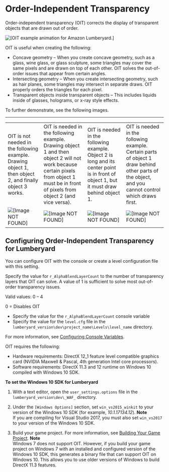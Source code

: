 # Order\-Independent Transparency<a name="graphics-rendering-order-independent-transparency"></a>

Order\-independent transparency \(OIT\) corrects the display of transparent objects that are drawn out of order\.

![\[OIT example animation for Amazon Lumberyard.\]](http://docs.aws.amazon.com/lumberyard/latest/userguide/images/shared-OIT-example-animation.gif)

OIT is useful when creating the following:
+ Concave geometry – When you create concave geometry, such as a glass, wine glass, or glass sculpture, some triangles may cover the same pixels and are drawn on top of each other\. OIT solves the out\-of\-order issues that appear from certain angles\.
+ Intersecting geometry – When you create intersecting geometry, such as hair planes, some triangles may intersect in separate draws\. OIT properly orders the triangles for each pixel\.
+ Transparent objects inside transparent objects – This includes liquids inside of glasses, holograms, or x\-ray style effects\.

To further demonstrate, see the following images\.


****  

|  |  |  |  | 
| --- |--- |--- |--- |
| OIT is not needed in the following example\. Drawing object 1, then object 2, and finally object 3 works\. | OIT is needed in the following example\. Drawing object 1 and then object 2 will not work because certain pixels from object 1 must be in front of pixels from object 2 \(and vice versa\)\. | OIT is needed in the following example\. Object 2 is long and its center point is in front of object 1, but it must draw behind object 1\. | OIT is needed in the following example\. Certain parts of object 1 draw behind other parts of the object, and you cannot control which draws first\. | 
|  ![\[Image NOT FOUND\]](http://docs.aws.amazon.com/lumberyard/latest/userguide/images/oit_not_needed.png)  |  ![\[Image NOT FOUND\]](http://docs.aws.amazon.com/lumberyard/latest/userguide/images/oit_needed_01.png)  |  ![\[Image NOT FOUND\]](http://docs.aws.amazon.com/lumberyard/latest/userguide/images/oit_needed_02.png)  |  ![\[Image NOT FOUND\]](http://docs.aws.amazon.com/lumberyard/latest/userguide/images/oit_needed_03.png)  | 

## Configuring Order\-Independent Transparency for Lumberyard<a name="configuring-order-independent-transparency-for-Amazon-Lumberyard"></a>

You can configure OIT with the console or create a level configuration file with this setting\. 

Specify the value for `r_AlphaBlendLayerCount` to the number of transparency layers that OIT can solve\. A value of 1 is sufficient to solve most out\-of\-order transparency issues\.

Valid values: 0 – 4

0 = Disables OIT
+ Specify the value for the `r_AlphaBlendLayerCount` console variable
+ Specify the value for the `level.cfg` file in the `lumberyard_version\dev\project_name\Levels\level_name` directory\.

For more information, see [Configuring Console Variables](console-intro.md#configuring-console-variables-cvars)\.

OIT requires the following:
+ Hardware requirements: DirectX 12\_1 feature level compatible graphics card \(NVIDIA Maxwell & Pascal, 4th generation Intel core processors\)\.
+ Software requirements: DirectX 11\.3 and 12 runtime on Windows 10 compiled with Windows 10 SDK\.

**To set the Windows 10 SDK for Lumberyard**

1. With a text editor, open the `user_settings.options` file in the `lumberyard_version\dev\_WAF_` directory\.

1. Under the `[Windows Options]` section, set `win_vs2015_winkit` to your version of the Windows 10 SDK \(for example, *10\.1\.17134\.12*\)\. 
**Note**  
If you are compiling for Visual Studio 2017, you must also set `win_vs2017` to your version of the Windows 10 SDK\.

1. Build your game project\. For more information, see [Building Your Game Project](building-your-lumberyard-game-project.md)\.
**Note**  
Windows 7 does not support OIT\. However, if you build your game project on Windows 7 with an installed and configured version of the Windows 10 SDK, this generates a binary file that can support OIT on Windows 10\. This allows you to use older versions of Windows to build DirectX 11\.3 features\.